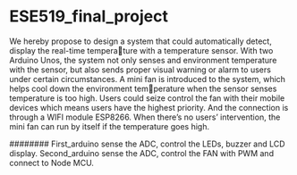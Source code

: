 # ESE519_final_project
We hereby propose to design a system that could automatically detect, display the real-time temperature with a temperature sensor. With two Arduino Unos, the system not only senses and environment
temperature with the sensor, but also sends proper visual warning or alarm to users under certain
circumstances. A mini fan is introduced to the system, which helps cool down the environment temperature when the sensor senses temperature is too high. Users could seize control the fan with their
mobile devices which means users have the highest priority. And the connection is through a WIFI
module ESP8266. When there’s no users’ intervention, the mini fan can run by itself if the temperature
goes high.

########
First_arduino sense the ADC, control the LEDs, buzzer and LCD display.
Second_arduino sense the ADC, control the FAN with PWM and connect to Node MCU.
